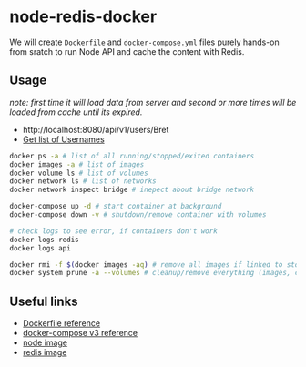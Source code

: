 # node-redis-docker

We will create `Dockerfile` and `docker-compose.yml` files purely hands-on from sratch to run Node API and cache the content with Redis.

## Usage
_note: first time it will load data from server and second or more times will be loaded from cache until its expired._


- http://localhost:8080/api/v1/users/Bret
- [Get list of Usernames](https://jsonplaceholder.typicode.com/users)

```sh
docker ps -a # list of all running/stopped/exited containers
docker images -a # list of images
docker volume ls # list of volumes
docker network ls # list of networks
docker network inspect bridge # inepect about bridge network

docker-compose up -d # start container at background
docker-compose down -v # shutdown/remove container with volumes

# check logs to see error, if containers don't work
docker logs redis
docker logs api

docker rmi -f $(docker images -aq) # remove all images if linked to stopped/removed containers
docker system prune -a --volumes # cleanup/remove everything (images, containers, volumes & etc) in one go
```

## Useful links
- [Dockerfile reference](https://docs.docker.com/engine/reference/builder/#from)
- [docker-compose v3 reference](https://docs.docker.com/compose/compose-file/compose-file-v3/)
- [node image](https://hub.docker.com/_/node?tab=tags)
- [redis image](https://hub.docker.com/_/redis?tab=tags)
